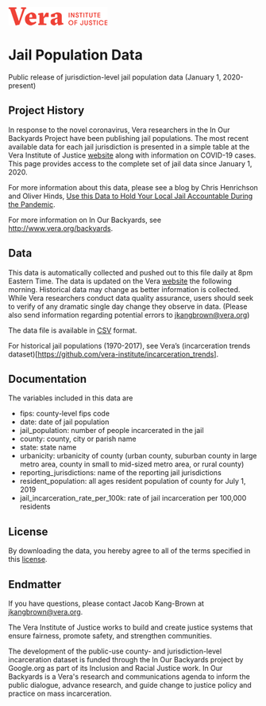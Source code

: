 ![Vera Institute of Justice Logo](https://github.com/vera-institute/jail-population-data/blob/master/vera-logo.png?raw=true)

# Jail Population Data
Public release of jurisdiction-level jail population data (January 1, 2020-present)

## Project History
In response to the novel coronavirus, Vera researchers in the In Our Backyards Project have been publishing jail populations. The most recent available data for each jail jurisdiction is presented in a simple table at the Vera Institute of Justice [website](https://www.vera.org/projects/covid-19-criminal-justice-responses/covid-19-data) along with information on COVID-19 cases. This page provides access to the complete set of jail data since January 1, 2020.  

For more information about this data, please see a blog by Chris Henrichson and Oliver Hinds, 
[Use this Data to Hold Your Local Jail Accountable During the Pandemic](https://www.vera.org/blog/covid-19-1/use-this-data-to-hold-your-local-jail-accountable-during-the-pandemic).

For more information on In Our Backyards, see http://www.vera.org/backyards.

## Data

This data is automatically collected and pushed out to this file daily at 8pm Eastern Time. The data is updated on the Vera [website](https://www.vera.org/projects/covid-19-criminal-justice-responses/covid-19-data) the following morning.   Historical data may change as better information is collected. While Vera researchers conduct data quality assurance, users should seek to verify of any dramatic single day change they observe in data.  (Please also send information regarding potential errors to jkangbrown@vera.org) 

The data file is available in [CSV](https://github.com/vera-institute/jail-population-data/blob/master/jail_population.csv) format. 
 
For historical jail populations (1970-2017), see Vera’s (incarceration trends dataset)[https://github.com/vera-institute/incarceration_trends]. 

## Documentation

The variables included in this data are 
* fips: county-level fips code
* date: date of jail population
* jail_population: number of people incarcerated in the jail
* county: county, city or parish name
* state: state name
* urbanicity: urbanicity of county (urban county, suburban county in large metro area, county in small to mid-sized metro area, or rural county) 
* reporting_jurisdictions: name of the reporting jail jurisdictions
* resident_population: all ages resident population of county for July 1, 2019
* jail_incarceration_rate_per_100k: rate of jail incarceration per 100,000 residents



## License

By downloading the data, you hereby agree to all of the terms specified in this [license](https://github.com/vera-institute/jail-population-data/blob/master/License.md).


## Endmatter

If you have questions, please contact Jacob Kang-Brown at <jkangbrown@vera.org>.

The Vera Institute of Justice works to build and create justice systems that ensure fairness, promote safety, and strengthen communities.

The development of the public-use county- and jurisdiction-level incarceration dataset is funded through the In Our Backyards project by Google.org as part of its Inclusion and Racial Justice work. In Our Backyards is a Vera's research and communications agenda to inform the public dialogue, advance research, and guide change to justice policy and practice on mass incarceration.


